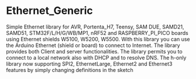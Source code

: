 # Ethernet_Generic
Simple Ethernet library for AVR, Portenta_H7, Teensy, SAM DUE, SAMD21, SAMD51, STM32F/L/H/G/WB/MP1, nRF52 and RASPBERRY_PI_PICO boards using Ethernet shields W5100, W5200, W5500. With this library you can use the Arduino Ethernet (shield or board) to connect to Internet. The library provides both Client and server functionalities. The library permits you to connect to a local network also with DHCP and to resolve DNS. The h-only library now  supporting SPI2, EthernetLarge, Ethernet2 and Ethernet3 features by simply changing definitions in the sketch
